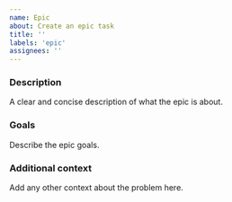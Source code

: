 ```yaml
---
name: Epic
about: Create an epic task
title: ''
labels: 'epic'
assignees: ''
---
```


### Description

A clear and concise description of what the epic is about.

### Goals

Describe the epic goals.

### Additional context

Add any other context about the problem here.
